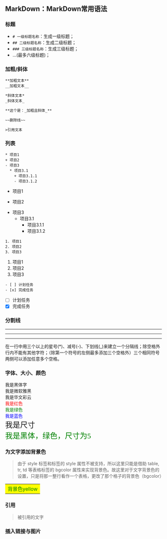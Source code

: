 ## MarkDown：MarkDown常用语法
### 标题
- `# 一级标题名称`：生成一级标题；
- `## 二级标题名称`：生成二级标题；
- `### 三级标题名称`：生成三级标题；
- ...(最多六级标题)；

### 加粗/斜体
```
**加粗文本**
__加粗文本__

*斜体文本*
_斜体文本_

**这个是：_加粗且斜体_**

~~删除线~~

>引用文本
```

### 列表
```
* 项目1
+ 项目2
- 项目3
  * 项目3.1
    + 项目3.1.1
    - 项目3.1.2
```
* 项目1
+ 项目2
- 项目3
  * 项目3.1
    + 项目3.1.1
    - 项目3.1.2


```
1. 项目1
2. 项目2
3. 项目3
```
1. 项目1
2. 项目2
3. 项目3

```
- [ ] 计划任务
- [x] 完成任务
```
- [ ] 计划任务
- [x] 完成任务

### 分割线

* * *

---

___

在一行中用三个以上的星号(*)、减号(-)、下划线(_)来建立一个分隔线；除空格外行内不能有其他字符；（除第一个符号的左侧最多添加三个空格外）三个相同符号两侧可以添加任意多个空格。


### 字体、大小、颜色

<font face="黑体">我是黑体字</font><br/>
<font face="微软雅黑">我是微软雅黑</font><br/>
<font face="STCAIYUN">我是华文彩云</font><br/>
<font color=red>我是红色</font><br/>
<font color=#008000>我是绿色</font><br/>
<font color=Blue>我是蓝色</font><br/>
<font size=5>我是尺寸</font><br/>
<font face="黑体" color=green size=5>我是黑体，绿色，尺寸为5</font>

### 为文字添加背景色

> 由于 style 标签和标签的 style 属性不被支持，所以这里只能是借助 table, tr, td 等表格标签的 bgcolor 属性来实现背景色。故这里对于文字背景色的设置，只是将那一整行看作一个表格，更改了那个格子的背景色（bgcolor）

<table>
  <tr>
    <td bgcolor=yellow>
      <font color=green>背景色yellow</font>
    </td>
  </tr>
</table>



### 引用

> 被引用的文字


### 插入链接与图片
